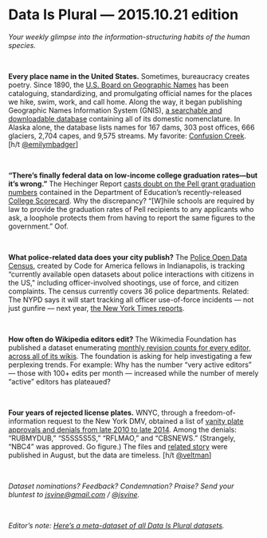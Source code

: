 Data Is Plural — 2015.10.21 edition
===================================

*Your weekly glimpse into the information-structuring habits of the human species.*

&nbsp;

**Every place name in the United States.** Sometimes, bureaucracy creates poetry. Since 1890, the [U.S. Board on Geographic Names](http://geonames.usgs.gov/index.html) has been cataloguing, standardizing, and promulgating official names for the places we hike, swim, work, and call home. Along the way, it began publishing Geographic Names Information System (GNIS), [a searchable and downloadable database](http://geonames.usgs.gov/domestic/index.html) containing all of its domestic nomenclature. In Alaska alone, the database lists names for 167 dams, 303 post offices, 666 glaciers, 2,704 capes, and 9,575 streams. My favorite: [Confusion Creek](https://www.google.com/maps/place/Confusion+Creek,+Alaska/@68.4510925,-152.0233116,15.94z/data=!4m2!3m1!1s0x50d80cfac6a29911:0xc46bfa2a83d54866). [h/t [@emilymbadger](https://twitter.com/emilymbadger/status/653982851386310656)]

&nbsp;

**“There’s finally federal data on low-income college graduation rates—but it’s wrong.”** The Hechinger Report [casts doubt on the Pell grant graduation numbers](http://hechingerreport.org/theres-finally-federal-data-on-low-income-college-graduation-rates-but-its-wrong/) contained in the Department of Education’s recently-released [College Scorecard](https://collegescorecard.ed.gov/data/). Why the discrepancy? “[W]hile schools are required by law to provide the graduation rates of Pell recipients to any applicants who ask, a loophole protects them from having to report the same figures to the government.” Oof.

&nbsp;

**What police-related data does your city publish?** The [Police Open Data Census](https://codeforamerica.github.io/PoliceOpenDataCensus/), created by Code for America fellows in Indianapolis, is tracking “currently available open datasets about police interactions with citizens in the US," including officer-involved shootings, use of force, and citizen complaints. The census currently covers 36 police departments. Related: The NYPD says it will start tracking all officer use-of-force incidents — not just gunfire — next year, [the New York Times reports](http://www.nytimes.com/2015/10/01/nyregion/new-york-police-will-document-virtually-all-instances-of-force.html).

&nbsp;

**How often do Wikipedia editors edit?** The Wikimedia Foundation has published a dataset enumerating [monthly revision counts for every editor, across all of its wikis](https://blog.wikimedia.org/2015/09/25/wikipedia-editor-numbers/). The foundation is asking for help investigating a few perplexing trends. For example: Why has the number “very active editors” — those with 100+ edits per month — increased while the number of merely “active” editors has plateaued?

&nbsp;

**Four years of rejected license plates.** WNYC, through a freedom-of-information request to the New York DMV, obtained a list of [vanity plate approvals and denials from late 2010 to late 2014](https://github.com/datanews/license-plates). Among the denials: “RUBMYDUB,” “S5SS5S5S,” “RFLMAO,” and “CBSNEWS.” (Strangely, “NBC4” was approved. Go figure.) The files and [related story](http://www.wnyc.org/story/new-yorkers-vanity-license-plates/) were published in August, but the data are timeless. [h/t [@veltman](https://twitter.com/veltman/status/628972777882652672)]

&nbsp;

*Dataset nominations? Feedback? Condemnation? Praise? Send your bluntest to <jsvine@gmail.com> / [@jsvine](https://twitter.com/jsvine).*

&nbsp;

*Editor’s note: [Here’s a meta-dataset of all Data Is Plural datasets](https://docs.google.com/spreadsheets/d/1wZhPLMCHKJvwOkP4juclhjFgqIY8fQFMemwKL2c64vk/edit#gid=0).*
